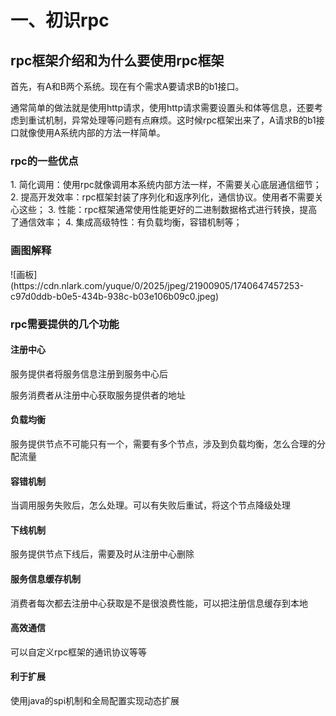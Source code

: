 <h1 id="mIZju">一、初识rpc</h1>
<h2 id="kCsfC">rpc框架介绍和为什么要使用rpc框架</h2>
首先，有A和B两个系统。现在有个需求A要请求B的b1接口。

通常简单的做法就是使用http请求，使用http请求需要设置头和体等信息，还要考虑到重试机制，异常处理等问题有点麻烦。这时候rpc框架出来了，A请求B的b1接口就像使用A系统内部的方法一样简单。

<h3 id="qacAE">rpc的一些优点</h3>
1. 简化调用：使用rpc就像调用本系统内部方法一样，不需要关心底层通信细节；
2. 提高开发效率：rpc框架封装了序列化和返序列化，通信协议。使用者不需要关心这些；
3. 性能：rpc框架通常使用性能更好的二进制数据格式进行转换，提高了通信效率；
4. 集成高级特性：有负载均衡，容错机制等；

<h3 id="sNIgN">画图解释</h3>
![画板](https://cdn.nlark.com/yuque/0/2025/jpeg/21900905/1740647457253-c97d0ddb-b0e5-434b-938c-b03e106b09c0.jpeg)

<h3 id="qDaXW">rpc需要提供的几个功能</h3>
<h4 id="lgKyP">注册中心</h4>
服务提供者将服务信息注册到服务中心后

服务消费者从注册中心获取服务提供者的地址

<h4 id="BMwXP">负载均衡</h4>
服务提供节点不可能只有一个，需要有多个节点，涉及到负载均衡，怎么合理的分配流量

<h4 id="aPrVq">容错机制</h4>
当调用服务失败后，怎么处理。可以有失败后重试，将这个节点降级处理

<h4 id="Ad4Pm">下线机制</h4>
服务提供节点下线后，需要及时从注册中心删除

<h4 id="rXd26">服务信息缓存机制</h4>
消费者每次都去注册中心获取是不是很浪费性能，可以把注册信息缓存到本地

<h4 id="LvVjD">高效通信</h4>
可以自定义rpc框架的通讯协议等等

<h4 id="smqxG">利于扩展</h4>
使用java的spi机制和全局配置实现动态扩展


